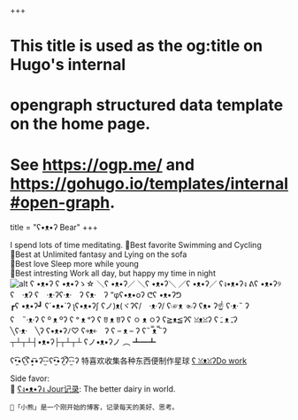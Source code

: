 +++
# This title is used as the og:title on Hugo's internal
# opengraph structured data template on the home page.
# See https://ogp.me/ and https://gohugo.io/templates/internal#open-graph.
title = "ʕ•ᴥ•ʔ Bear"
+++

I spend lots of time meditating.
🥖Best favorite Swimming and Cycling <br>
🍞Best at Unlimited fantasy and Lying on the sofa<br>
🍩Best love Sleep more while young<br>
🥯Best intresting Work all day, but happy my time in night <br>
![alt](/images/bear.png)
ʕ •ᴥ•ʔ  ʕ •ᴥ•ʔゝ☆  ＼ʕ •ᴥ•ʔ／  ＼ʕ •ᴥ•ʔ＼  ／ʕ •ᴥ•ʔ／  ʕง•ᴥ•ʔง  ᕕʕ •ᴥ•ʔ୨ <br>
 ʕ　·ᴥʔ  ʕ　·ᴥ·ʔʕ·ᴥ·　ʔ  ʕᴥ·　ʔ “φʕ•ᴥ•oʔ  ᕦʕ •ᴥ•ʔᕤ  <br>
┏ʕ •ᴥ•ʔ┛  ʕ´•ᴥ•`ʔ  ʅʕ•ᴥ•ʔʃ  ʕノ)ᴥ(ヾʔʕ/　·ᴥ·ʔ/  ʕ☞ᴥ ☜ʔ  ʕᴥ• ʔ☝ ʕ·ᴥ·˵ ʔ <br>
 ʕ　˵·ᴥ·ʔ  ʕ º ᴥ ºʔ  ʕ ᵒ ᴥ ᵒʔ  ʕ ꆤ ᴥ ꆤʔ  ʕ ㅇ ᴥ ㅇʔ  ʕ≧ᴥ≦ʔʕ ꈍᴥꈍʔ  ʕ ﹷ ᴥ ﹷʔ <br>
  ╲ʕ·ᴥ·　╲ʔ  ʕ•ᴥ•ʔﾉ♡ ʕ￫ᴥ￩　ʔ  ʕ – ᴥ – ʔ  ʕ˵ ̿ᴥ ̿˵ʔ<br>
┬┴┬┴┤•ᴥ•ʔ├┬┴┬┴  ʕノ•ᴥ•ʔノ ︵ ┻━┻  


ʕ•̫͡•ʕ*̫͡*ʕ•͓͡•ʔ-̫͡-ʕ•̫͡•ʔ*̫͡*ʔ-̫͡-ʔ 特喜欢收集各种东西便制作星球
[ʕ ꈍᴥꈍʔDo work](https://hellobear.writestellar.com)<br>

Side favor:<br>
🧽 [ʕง•ᴥ•ʔง Jour记录](https://fortune.super.site): The better dairy in world. 

`🐼「小熊」是一个刚开始的博客，记录每天的美好、思考。`

